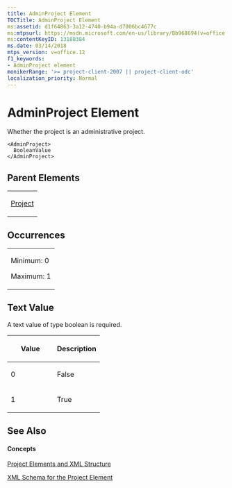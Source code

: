 ```yaml
---
title: AdminProject Element
TOCTitle: AdminProject Element
ms:assetid: d1f64863-3a12-4740-b94a-d7006bc4677c
ms:mtpsurl: https://msdn.microsoft.com/en-us/library/Bb968694(v=office.12)
ms:contentKeyID: 13188384
ms.date: 03/14/2018
mtps_version: v=office.12
f1_keywords:
- AdminProject element
monikerRange: '>= project-client-2007 || project-client-odc'
localization_priority: Normal
---
```


# AdminProject Element




Whether the project is an administrative project.

    <AdminProject>
      BooleanValue
    </AdminProject>

## Parent Elements

<table>
<colgroup>
<col style="width: 100%" />
</colgroup>
<tbody>
<tr class="odd">
<td><p><a href="project-element.md">Project</a></p></td>
</tr>
</tbody>
</table>

## Occurrences

<table>
<colgroup>
<col style="width: 100%" />
</colgroup>
<tbody>
<tr class="odd">
<td><p>Minimum: 0</p>
<p>Maximum: 1</p></td>
</tr>
</tbody>
</table>

## Text Value

A text value of type boolean is required.

<table>
<colgroup>
<col style="width: 50%" />
<col style="width: 50%" />
</colgroup>
<thead>
<tr class="header">
<th><p>Value</p></th>
<th><p>Description</p></th>
</tr>
</thead>
<tbody>
<tr class="odd">
<td><p>0</p></td>
<td><p>False</p></td>
</tr>
<tr class="even">
<td><p>1</p></td>
<td><p>True</p></td>
</tr>
</tbody>
</table>

## See Also

#### Concepts

[Project Elements and XML Structure](project-elements-and-xml-structure.md)

[XML Schema for the Project Element](xml-schema-for-the-project-element.md)

